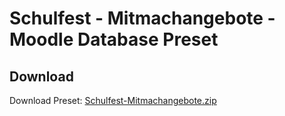 # Schulfest - Mitmachangebote - Moodle Database Preset

## Download

Download Preset: [Schulfest-Mitmachangebote.zip](https://github.com/margomius/moodle-datenbanken-vorlagen/raw/main/Schulfest-Mitmachangebote/Schulfest-Mitmachangebote.zip)
